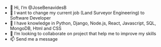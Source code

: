 - 👋 Hi, I’m @JoseBenavidesB
- 👀 I want to change my current job (Land Surveyor Engineering) to Software Developer
- 🌱 I have knowledge in Python, Django, Node.js, React, Javascript, SQL, MongoDB, Html and CSS
- 💞️ I’m looking to collaborate on project that help me to improve my skills
- 📫 Send me a message

<!---
JoseBenavidesB/JoseBenavidesB is a ✨ special ✨ repository because its `README.md` (this file) appears on your GitHub profile.
You can click the Preview link to take a look at your changes.
--->
